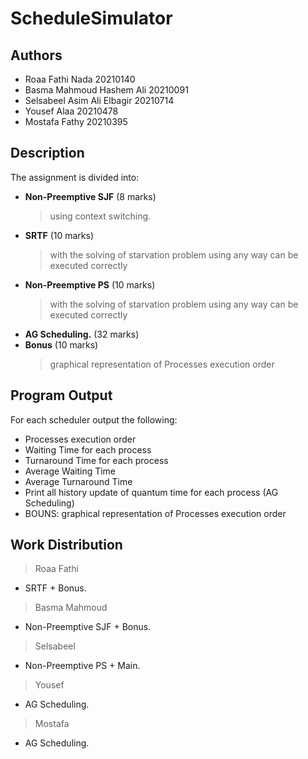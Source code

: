 # ScheduleSimulator

## Authors
- Roaa Fathi Nada                 20210140
- Basma Mahmoud Hashem Ali        20210091
- Selsabeel Asim Ali Elbagir      20210714
- Yousef Alaa                     20210478
- Mostafa Fathy                   20210395

## Description
The assignment is divided into: 
- **Non-Preemptive SJF** (8 marks)
    > using context switching.
- **SRTF** (10 marks)
    > with the solving of starvation problem using any way can be executed correctly
- **Non-Preemptive PS** (10 marks)
    > with the solving of starvation problem using any way can be executed correctly
- **AG Scheduling.** (32 marks)
- **Bonus** (10 marks)
   > graphical representation of Processes execution order
   

## Program Output 
  For each scheduler output the following:
- Processes execution order
- Waiting Time for each process
- Turnaround Time for each process
- Average Waiting Time
- Average Turnaround Time
- Print all history update of quantum time for each process (AG Scheduling)
- BOUNS: graphical representation of Processes execution order

## Work Distribution
> Roaa Fathi 
- SRTF + Bonus.
> Basma Mahmoud
- Non-Preemptive SJF + Bonus.
> Selsabeel 
- Non-Preemptive PS + Main.
> Yousef 
- AG Scheduling.
> Mostafa
- AG Scheduling.
